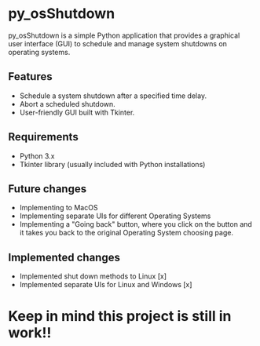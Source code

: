 # py_osShutdown

py_osShutdown is a simple Python application that provides a graphical user interface (GUI) to schedule and manage system shutdowns on operating systems.

## Features

- Schedule a system shutdown after a specified time delay.
- Abort a scheduled shutdown.
- User-friendly GUI built with Tkinter.

## Requirements

- Python 3.x
- Tkinter library (usually included with Python installations)

## Future changes
- Implementing to MacOS
- Implementing separate UIs for different Operating Systems
- Implementing a "Going back" button, where you click on the button and it takes you back to the original Operating System choosing page.
## Implemented changes
- Implemented shut down methods to Linux [x]
- Implemented separate UIs for Linux and Windows [x]

# Keep in mind this project is still in work!!
